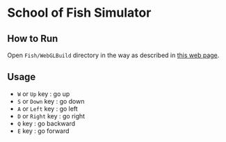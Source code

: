 # School of Fish Simulator

## How to Run

Open ``Fish/WebGLBuild`` directory in the way as described in [this web page](https://yotiky.hatenablog.com/entry/2020/7/22/webserverforchrome).

## Usage

- ``W`` or ``Up`` key : go up
- ``S`` or ``Down`` key : go down
- ``A`` or ``Left`` key : go left
- ``D`` or ``Right`` key : go right
- ``Q`` key : go backward
- ``E`` key : go forward
